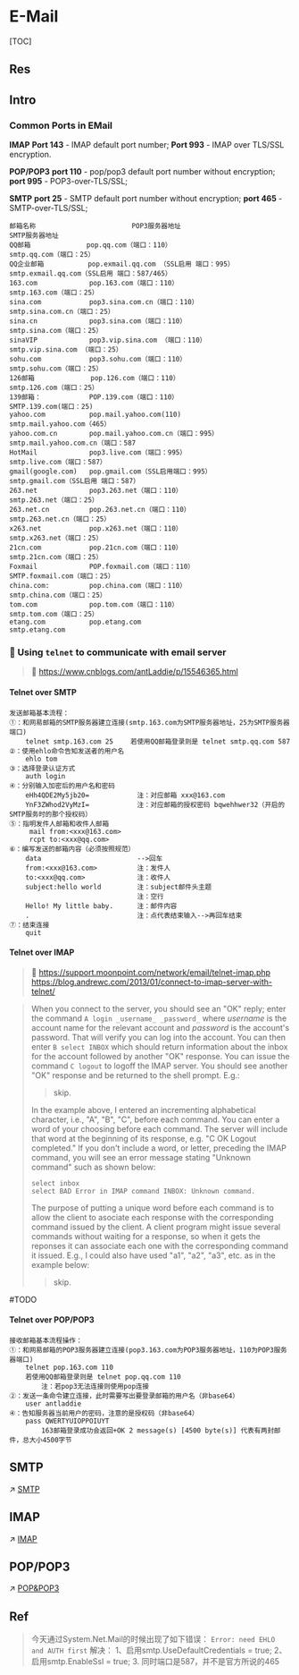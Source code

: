 # E-Mail

[TOC]



## Res

## Intro
### Common Ports in EMail
**IMAP**
**Port 143** - IMAP default port number;
**Port 993** - IMAP over TLS/SSL encryption.

**POP/POP3**
**port 110** - pop/pop3 default port number without encryption;
**port 995** - POP3-over-TLS/SSL;

**SMTP**
**port 25** - SMTP default port number without encryption;
**port 465** - SMTP-over-TLS/SSL;

```text
邮箱名称                        POP3服务器地址                           SMTP服务器地址
QQ邮箱              pop.qq.com（端口：110）                        smtp.qq.com（端口：25）
QQ企业邮箱           pop.exmail.qq.com （SSL启用 端口：995）       smtp.exmail.qq.com（SSL启用 端口：587/465）
163.com             pop.163.com（端口：110）                     smtp.163.com（端口：25）
sina.com            pop3.sina.com.cn（端口：110）                smtp.sina.com.cn（端口：25）
sina.cn             pop3.sina.com（端口：110）                   smtp.sina.com（端口：25）
sinaVIP             pop3.vip.sina.com （端口：110）              smtp.vip.sina.com （端口：25）
sohu.com            pop3.sohu.com（端口：110）                   smtp.sohu.com（端口：25）
126邮箱              pop.126.com（端口：110）                      smtp.126.com（端口：25）
139邮箱：            POP.139.com（端口：110）                       SMTP.139.com(端口：25)
yahoo.com           pop.mail.yahoo.com(110)                          smtp.mail.yahoo.com（465）
yahoo.com.cn        pop.mail.yahoo.com.cn（端口：995）           smtp.mail.yahoo.com.cn（端口：587
HotMail             pop3.live.com（端口：995）                   smtp.live.com（端口：587）
gmail(google.com)   pop.gmail.com（SSL启用端口：995）              smtp.gmail.com（SSL启用 端口：587）
263.net             pop3.263.net（端口：110）                    smtp.263.net（端口：25）
263.net.cn          pop.263.net.cn（端口：110）                  smtp.263.net.cn（端口：25）
x263.net            pop.x263.net（端口：110）                    smtp.x263.net（端口：25）
21cn.com            pop.21cn.com（端口：110）                    smtp.21cn.com（端口：25）
Foxmail             POP.foxmail.com（端口：110）                 SMTP.foxmail.com（端口：25）
china.com:          pop.china.com（端口：110）                   smtp.china.com（端口：25）
tom.com             pop.tom.com（端口：110）                     smtp.tom.com（端口：25）
etang.com           pop.etang.com                               smtp.etang.com
```


### 🔬 Using `telnet` to communicate with email server
> 🔗 https://www.cnblogs.com/antLaddie/p/15546365.html

#### Telnet over SMTP
```text
发送邮箱基本流程：
①：和网易邮箱的SMTP服务器建立连接(smtp.163.com为SMTP服务器地址，25为SMTP服务器端口)
    telnet smtp.163.com 25　　 若使用QQ邮箱登录则是 telnet smtp.qq.com 587
②：使用ehlo命令告知发送者的用户名
    ehlo tom
③：选择登录认证方式
    auth login
④：分别输入加密后的用户名和密码
    eHh4QDE2My5jb20=            注：对应邮箱 xxx@163.com
    YnF3ZWhod2VyMzI=            注：对应邮箱的授权密码 bqwehhwer32（开启的SMTP服务时的那个授权码）
⑤：指明发件人邮箱和收件人邮箱
     mail from:<xxx@163.com>
     rcpt to:<xxx@qq.com>
⑥：编写发送的邮箱内容（必须按照规范）
    data                        -->回车
    from:<xxx@163.com>          注：发件人
    to:<xxx@qq.com>             注：收件人
    subject:hello world         注：subject邮件头主题
                                注：空行
    Hello! My little baby.      注：邮件内容
    .                           注：点代表结束输入-->再回车结束
⑦：结束连接
    quit
```


#### Telnet over IMAP
> 🔗 
> https://support.moonpoint.com/network/email/telnet-imap.php
> https://blog.andrewc.com/2013/01/connect-to-imap-server-with-telnet/

> When you connect to the server, you should see an "OK" reply; enter the command `A login _username_ _password_` where _username_ is the account name for the relevant account and _password_ is the account's password. That will verify you can log into the account. You can then enter `B select INBOX` which should return information about the inbox for the account followed by another "OK" response. You can issue the command `C logout` to logoff the IMAP server. You should see another "OK" response and be returned to the shell prompt. E.g.:
>
> > skip.
> 
> In the example above, I entered an incrementing alphabetical character, i.e., "A", "B", "C", before each command. You can enter a word of your choosing before each command. The server will include that word at the beginning of its response, e.g. "C OK Logout completed." If you don't include a word, or letter, preceding the IMAP command, you will see an error message stating "Unknown command" such as shown below:
> ```shell
> select inbox
> select BAD Error in IMAP command INBOX: Unknown command.
> ```
> The purpose of putting a unique word before each command is to allow the client to asociate each response with the corresponding command issued by the client. A client program might issue several commands without waiting for a response, so when it gets the reponses it can associate each one with the corresponding command it issued. E.g., I could also have used "a1", "a2", "a3", etc. as in the example below:
> 
> > skip.
> 


#TODO 


#### Telnet over POP/POP3
```text
接收邮箱基本流程操作：
①：和网易邮箱的POP3服务器建立连接(pop3.163.com为POP3服务器地址，110为POP3服务器端口)
    telnet pop.163.com 110
    若使用QQ邮箱登录则是 telnet pop.qq.com 110
        注：若pop3无法连接则使用pop连接
②：发送一条命令建立连接，此时需要写出要登录邮箱的用户名（非base64）
    user antladdie
④：告知服务器当前用户的密码，注意的是授权码（非base64）
    pass QWERTYUIOPPOIUYT
        163邮箱登录成功会返回+OK 2 message(s) [4500 byte(s)] 代表有两封邮件，总大小4500字节
```



## SMTP
↗ [SMTP](SMTP.md)

## IMAP
↗ [IMAP](IMAP.md)

## POP/POP3
↗ [POP&POP3](POP&POP3.md)


## Ref
[👍 邮件基本概念及发送方式]: https://www.cnblogs.com/antLaddie/p/15546365.html

[telnet登录SMTP和pop收发邮件(QQ邮箱)]: https://blog.csdn.net/junseven164/article/details/122177150

[Error: need EHLO and AUTH first]: https://pdf-lib.org/Home/Details/10271

> 今天通过System.Net.Mail的时候出现了如下错误： `Error: need EHLO and AUTH first`
> 解决：
> 1、启用smtp.UseDefaultCredentials = true;
> 2、启用smtp.EnableSsl = true;
> 3. 同时端口是587，并不是官方所说的465

[smtpmail 503 Error: need EHLO and AUTH first]: https://emacs-china.org/t/smtpmail-503-error-need-ehlo-and-auth-first/14783

[imap连接提示Unsafe Login，被阻止的收信行为]: https://help.mail.163.com/faqDetail.do?code=d7a5dc8471cd0c0e8b4b8f4f8e49998b374173cfe9171305fa1ce630d7f67ac211b1978002df8b23